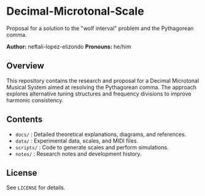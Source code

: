 # Decimal-Microtonal-Scale
Proposal for a solution to the "wolf interval" problem and the Pythagorean comma.

**Author:** neftali-lopez-elizondo 
**Pronouns:** he/him  

## Overview
This repository contains the research and proposal for a Decimal Microtonal Musical System aimed at resolving the Pythagorean comma. The approach explores alternative tuning structures and frequency divisions to improve harmonic consistency.

## Contents
- `docs/` : Detailed theoretical explanations, diagrams, and references.
- `data/` : Experimental data, scales, and MIDI files.
- `scripts/` : Code to generate scales and perform simulations.
- `notes/` : Research notes and development history.

## License
See `LICENSE` for details.

